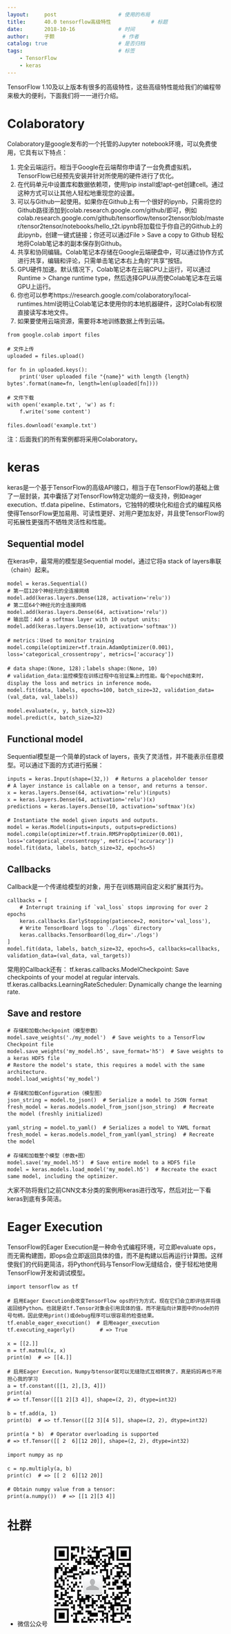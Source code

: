 ```yaml
---
layout:     post   				    # 使用的布局
title:      40.0 tensorflow高级特性				# 标题 
date:       2018-10-16 				# 时间
author:     子颢 						# 作者
catalog: true 						# 是否归档
tags:								# 标签
    - TensorFlow
    - keras
---
```


TensorFlow 1.10及以上版本有很多的高级特性，这些高级特性能给我们的编程带来极大的便利，下面我们将一一进行介绍。

# Colaboratory

Colaboratory是google发布的一个托管的Jupyter notebook环境，可以免费使用，它具有以下特点：
1. 完全云端运行。相当于Google在云端帮你申请了一台免费虚拟机，TensorFlow已经预先安装并针对所使用的硬件进行了优化。
2. 在代码单元中设置库和数据依赖项，使用!pip install或!apt-get创建cell。通过这种方式可以让其他人轻松地重现您的设置。
3. 可以与Github一起使用。如果你在Github上有一个很好的ipynb，只需将您的Github路径添加到colab.research.google.com/github/即可，例如colab.research.google.com/github/tensorflow/tensor2tensor/blob/master/tensor2tensor/notebooks/hello_t2t.ipynb将加载位于你自己的Github上的此ipynb，创建一键式链接；你还可以通过File > Save a copy to Github 轻松地将Colab笔记本的副本保存到Github。
4. 共享和协同编辑。Colab笔记本存储在Google云端硬盘中，可以通过协作方式进行共享，编辑和评论，只需单击笔记本右上角的“共享”按钮。
5. GPU硬件加速。默认情况下，Colab笔记本在云端CPU上运行，可以通过Runtime > Change runtime type，然后选择GPU从而使Colab笔记本在云端GPU上运行。
6. 你也可以参考https://research.google.com/colaboratory/local-runtimes.html说明让Colab笔记本使用你的本地机器硬件，这时Colab有权限直接读写本地文件。
7. 如果要使用云端资源，需要将本地训练数据上传到云端。
```
from google.colab import files

# 文件上传
uploaded = files.upload()

for fn in uploaded.keys():
    print('User uploaded file "{name}" with length {length} bytes'.format(name=fn, length=len(uploaded[fn])))

# 文件下载
with open('example.txt', 'w') as f:
    f.write('some content')

files.download('example.txt')
```
注：后面我们的所有案例都将采用Colaboratory。

# keras

keras是一个基于TensorFlow的高级API接口，相当于在TensorFlow的基础上做了一层封装，其中囊括了对TensorFlow特定功能的一级支持，例如eager execution、tf.data pipeline、Estimators，它独特的模块化和组合式的编程风格使得TensorFlow更加易用、可读性更好、对用户更加友好，并且使TensorFlow的可拓展性更强而不牺牲灵活性和性能。

## Sequential model

在keras中，最常用的模型是Sequential model，通过它将a stack of layers串联（chain）起来。
```
model = keras.Sequential()
# 第一层128个神经元的全连接网络
model.add(keras.layers.Dense(128, activation='relu'))
# 第二层64个神经元的全连接网络
model.add(keras.layers.Dense(64, activation='relu'))
# 输出层：Add a softmax layer with 10 output units:
model.add(keras.layers.Dense(10, activation='softmax'))

# metrics：Used to monitor training
model.compile(optimizer=tf.train.AdamOptimizer(0.001), loss='categorical_crossentropy', metrics=['accuracy'])

# data shape:(None, 128)；labels shape:(None, 10)
# validation_data:监控模型在训练过程中在验证集上的性能。每个epoch结束时，display the loss and metrics in inference mode。
model.fit(data, labels, epochs=100, batch_size=32, validation_data=(val_data, val_labels))

model.evaluate(x, y, batch_size=32)
model.predict(x, batch_size=32)
```

## Functional model

Sequential模型是一个简单的stack of layers，丧失了灵活性，并不能表示任意模型。可以通过下面的方式进行拓展：
```
inputs = keras.Input(shape=(32,))  # Returns a placeholder tensor
# A layer instance is callable on a tensor, and returns a tensor.
x = keras.layers.Dense(64, activation='relu')(inputs)
x = keras.layers.Dense(64, activation='relu')(x)
predictions = keras.layers.Dense(10, activation='softmax')(x)

# Instantiate the model given inputs and outputs.
model = keras.Model(inputs=inputs, outputs=predictions)
model.compile(optimizer=tf.train.RMSPropOptimizer(0.001), loss='categorical_crossentropy', metrics=['accuracy'])
model.fit(data, labels, batch_size=32, epochs=5)
```

## Callbacks

Callback是一个传递给模型的对象，用于在训练期间自定义和扩展其行为。
```
callbacks = [
    # Interrupt training if `val_loss` stops improving for over 2 epochs
    keras.callbacks.EarlyStopping(patience=2, monitor='val_loss'),
    # Write TensorBoard logs to `./logs` directory
    keras.callbacks.TensorBoard(log_dir='./logs')
]
model.fit(data, labels, batch_size=32, epochs=5, callbacks=callbacks, validation_data=(val_data, val_targets))
```
常用的Callback还有：
tf.keras.callbacks.ModelCheckpoint: Save checkpoints of your model at regular intervals.
tf.keras.callbacks.LearningRateScheduler: Dynamically change the learning rate.

## Save and restore

```
# 存储和加载checkpoint（模型参数）
model.save_weights('./my_model')  # Save weights to a TensorFlow Checkpoint file
model.save_weights('my_model.h5', save_format='h5')  # Save weights to a keras HDF5 file
# Restore the model's state, this requires a model with the same architecture.
model.load_weights('my_model')

# 存储和加载Configuration（模型图）
json_string = model.to_json()  # Serialize a model to JSON format
fresh_model = keras.models.model_from_json(json_string)  # Recreate the model (freshly initialized)

yaml_string = model.to_yaml()  # Serializes a model to YAML format
fresh_model = keras.models.model_from_yaml(yaml_string)  # Recreate the model

# 存储和加载整个模型（参数+图）
model.save('my_model.h5')  # Save entire model to a HDF5 file
model = keras.models.load_model('my_model.h5')  # Recreate the exact same model, including the optimizer.
```
大家不防将我们之前CNN文本分类的案例用keras进行改写，然后对比一下看keras到底有多简洁。

# Eager Execution

TensorFlow的Eager Execution是一种命令式编程环境，可立即evaluate ops，而无需构建图，即ops会立即返回具体的值，而不是构建以后再运行计算图。这样使我们的代码更简洁，将Python代码与TensorFlow无缝结合，便于轻松地使用TensorFlow开发和调试模型。
```
import tensorflow as tf

# 启用Eager Execution会改变TensorFlow ops的行为方式，现在它们会立即评估并将值返回给Python。也就是说tf.Tensor对象会引用具体的值，而不是指向计算图中的node的符号句柄，因此使用print()或debug程序可以很容易的检查结果。
tf.enable_eager_execution()  # 启用eager_execution
tf.executing_eagerly()        # => True

x = [[2.]]
m = tf.matmul(x, x)
print(m)  # => [[4.]]

# 启用Eager Execution，Numpy与tensor就可以无缝隐式互相转换了，真是妈妈再也不用担心我的学习
a = tf.constant([[1, 2],[3, 4]])
print(a)
# => tf.Tensor([[1 2][3 4]], shape=(2, 2), dtype=int32)

b = tf.add(a, 1)
print(b)  # => tf.Tensor([[2 3][4 5]], shape=(2, 2), dtype=int32)

print(a * b)  # Operator overloading is supported
# => tf.Tensor([[ 2  6][12 20]], shape=(2, 2), dtype=int32)

import numpy as np

c = np.multiply(a, b)
print(c)  # => [[ 2  6][12 20]]

# Obtain numpy value from a tensor:
print(a.numpy())  # => [[1 2][3 4]]
```

# 社群

- 微信公众号
	![562929489](/img/wxgzh_ewm.png)